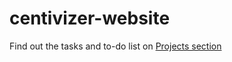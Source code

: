 # centivizer-website

Find out the tasks and to-do list on [Projects section](https://github.com/smiile8888/centivizer-website/projects/1)